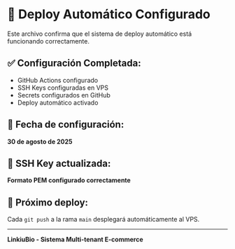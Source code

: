# 🚀 Deploy Automático Configurado

Este archivo confirma que el sistema de deploy automático está funcionando correctamente.

## ✅ Configuración Completada:
- GitHub Actions configurado
- SSH Keys configuradas en VPS
- Secrets configurados en GitHub
- Deploy automático activado

## 📅 Fecha de configuración:
**30 de agosto de 2025**

## 🔧 SSH Key actualizada:
**Formato PEM configurado correctamente**

## 🔄 Próximo deploy:
Cada `git push` a la rama `main` desplegará automáticamente al VPS.

---
**LinkiuBio - Sistema Multi-tenant E-commerce**